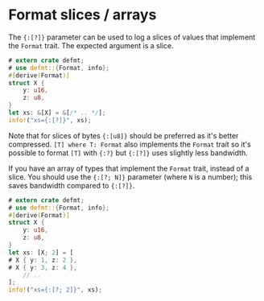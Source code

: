 # Format slices / arrays

The `{:[?]}` parameter can be used to log a slices of values that implement the `Format` trait.
The expected argument is a slice.

``` rust
# extern crate defmt;
# use defmt::{Format, info};
#[derive(Format)]
struct X {
    y: u16,
    z: u8,
}
let xs: &[X] = &[/* .. */];
info!("xs={:[?]}", xs);
```

Note that for slices of bytes `{:[u8]}` should be preferred as it's better compressed.
`[T] where T: Format` also implements the `Format` trait so it's possible to format `[T]` with `{:?}` but `{:[?]}` uses slightly less bandwidth.

If you have an array of types that implement the `Format` trait, instead of a slice. You should use
the `{:[?; N]}` parameter (where `N` is a number); this saves bandwidth compared to `{:[?]}`.

``` rust
# extern crate defmt;
# use defmt::{Format, info};
#[derive(Format)]
struct X {
    y: u16,
    z: u8,
}
let xs: [X; 2] = [
# X { y: 1, z: 2 },
# X { y: 3, z: 4 },
    // ..
];
info!("xs={:[?; 2]}", xs);
```
